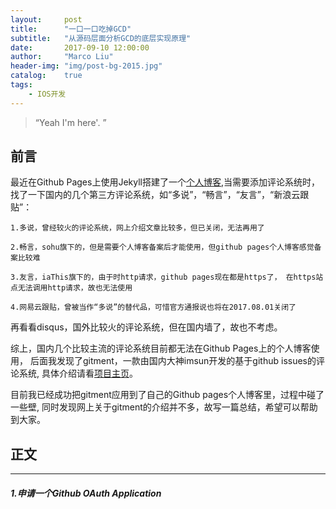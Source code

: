 ```yaml
---
layout:     post
title:      "一口一口吃掉GCD"
subtitle:   "从源码层面分析GCD的底层实现原理"
date:       2017-09-10 12:00:00
author:     "Marco Liu"
header-img: "img/post-bg-2015.jpg"
catalog:    true
tags:
    - IOS开发
---
```


> “Yeah I'm here'. ”


## 前言

最近在Github Pages上使用Jekyll搭建了一个[个人博客](http://hualong.ink),当需要添加评论系统时，找了一下国内的几个第三方评论系统，如“多说”，“畅言”，“友言”，“新浪云跟贴”：

	1.多说，曾经较火的评论系统，网上介绍文章比较多，但已关闭，无法再用了

	2.畅言，sohu旗下的，但是需要个人博客备案后才能使用，但github pages个人博客感觉备案比较难

	3.友言，iaThis旗下的，由于时http请求，github pages现在都是https了， 在https站点无法调用http请求，故也无法使用

	4.网易云跟贴，曾被当作“多说”的替代品，可惜官方通报说也将在2017.08.01关闭了

再看看disqus，国外比较火的评论系统，但在国内墙了，故也不考虑。

综上，国内几个比较主流的评论系统目前都无法在Github Pages上的个人博客使用， 后面我发现了gitment，一款由国内大神imsun开发的基于github issues的评论系统, 具体介绍请看[项目主页]( github.com/imsun/gitment )。

目前我已经成功把gitment应用到了自己的Github pages个人博客里，过程中碰了一些壁, 同时发现网上关于gitment的介绍并不多，故写一篇总结，希望可以帮助到大家。

## 正文

---
##### 1.申请一个Github OAuth Application


